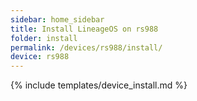 ```yaml
---
sidebar: home_sidebar
title: Install LineageOS on rs988
folder: install
permalink: /devices/rs988/install/
device: rs988
---
```

{% include templates/device_install.md %}
